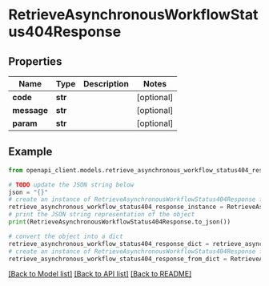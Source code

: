 # RetrieveAsynchronousWorkflowStatus404Response


## Properties

Name | Type | Description | Notes
------------ | ------------- | ------------- | -------------
**code** | **str** |  | [optional] 
**message** | **str** |  | [optional] 
**param** | **str** |  | [optional] 

## Example

```python
from openapi_client.models.retrieve_asynchronous_workflow_status404_response import RetrieveAsynchronousWorkflowStatus404Response

# TODO update the JSON string below
json = "{}"
# create an instance of RetrieveAsynchronousWorkflowStatus404Response from a JSON string
retrieve_asynchronous_workflow_status404_response_instance = RetrieveAsynchronousWorkflowStatus404Response.from_json(json)
# print the JSON string representation of the object
print(RetrieveAsynchronousWorkflowStatus404Response.to_json())

# convert the object into a dict
retrieve_asynchronous_workflow_status404_response_dict = retrieve_asynchronous_workflow_status404_response_instance.to_dict()
# create an instance of RetrieveAsynchronousWorkflowStatus404Response from a dict
retrieve_asynchronous_workflow_status404_response_from_dict = RetrieveAsynchronousWorkflowStatus404Response.from_dict(retrieve_asynchronous_workflow_status404_response_dict)
```
[[Back to Model list]](../README.md#documentation-for-models) [[Back to API list]](../README.md#documentation-for-api-endpoints) [[Back to README]](../README.md)


